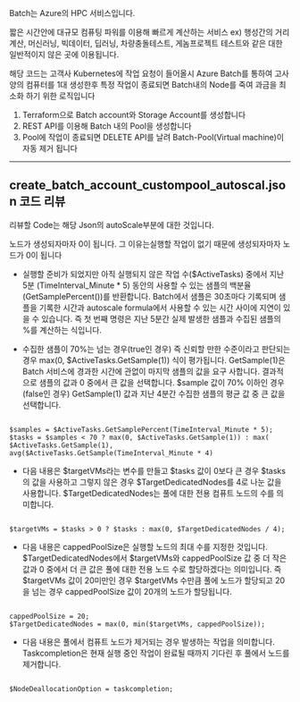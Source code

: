 Batch는 Azure의 HPC 서비스입니다. 

짧은 시간안에 대규모 컴퓨팅 파워를 이용해 빠르게 계산하는 서비스
ex) 행성간의 거리 계산, 머신러닝, 빅데이터, 딥러닝, 차량충돌테스트, 게놈프로젝트 테스트와 같은 대한 일반적이지 않은 곳에 이용됩니다.


해당 코드는 고객사 Kubernetes에 작업 요청이 들어올시 Azure Batch를 통하여 고사양의 컴퓨터를 1대 생성한후 특정 작업이 종료되면 Batch내의 Node를 죽여 과금을 최소화 하기 위한 로직입니다


1. Terraform으로 Batch account와 Storage Account를 생성합니다
2. REST API를 이용해 Batch 내의 Pool을 생성합니다
3. Pool에 작업이 종료되면 DELETE API를 날려 Batch-Pool(Virtual machine)이 자동 제거 됩니다

----
## create_batch_account_custompool_autoscal.json 코드 리뷰

리뷰할 Code는 해당 Json의 autoScale부분에 대한 것입니다.

노드가 생성되자마자 0이 됩니다. 그 이유는실행할 작업이 없기 때문에 생성되자마자 노드가 0이 됩니다

*	실행할 준비가 되었지만 아직 실행되지 않은 작업 수($ActiveTasks) 중에서 지난 5분 (TimeInterval_Minute * 5) 동안의 사용할 수 있는 샘플의 백분율(GetSamplePercent())를 반환합니다. 
  Batch에서 샘플은 30초마다 기록되며 샘플을 기록한 시간과 autoscale formula에서 사용할 수 있는 시간 사이에 지연이 있을 수 있습니다. 즉 첫 번째 명령은 지난 5분간 실제 발생한 샘플과 수집된 
  샘플의 %를 계산하는 식입니다.

*	수집한 샘플이 70%는 넘는 경우(true인 경우) 즉 신뢰할 만한 수준이라고 판단되는 경우 max(0, $ActiveTasks.GetSample(1)) 식이 평가됩니다. GetSample(1)은 Batch 서비스에 경과한 시간에 관없이 
  마지막 샘플의 값을 요구 사합니다. 결과적으로 샘플의 값과 0 중에서 큰 값을 선택합니다.
  $sample 값이 70% 이하인 경우(false인 경우) GetSample(1) 값과 지난 4분간 수집한 샘플의 평균 값 중 큰 값을 선택합니다. 



<pre><code>
$samples = $ActiveTasks.GetSamplePercent(TimeInterval_Minute * 5);
$tasks = $samples < 70 ? max(0, $ActiveTasks.GetSample(1)) : max( $ActiveTasks.GetSample(1), avg($ActiveTasks.GetSample(TimeInterval_Minute * 4)
</code></pre>

* 다음 내용은 $targetVMs라는 변수를 만들고 $tasks 값이 0보다 큰 경우 $tasks의 값을 사용하고 그렇지 않은 경우 $TargetDedicatedNodes를 4로 나눈 값을 사용합니다. 
  $TargetDedicatedNodes는 풀에 대한 전용 컴퓨트 노드의 수를 의미합니다. 

<pre><code>
$targetVMs = $tasks > 0 ? $tasks : max(0, $TargetDedicatedNodes / 4);
</code></pre>

* 다음 내용은 cappedPoolSize은 실행할 노드의 최대 수를 지정한 것입니다. 
  $TargetDedicatedNodes에서 $targetVMs와 cappedPoolSize 값 중 더 작은 값과 0 중에서 더 큰 값은 풀에 대한 전용 노드 수로 할당하겠다는 의미입니다. 즉 $targetVMs 값이 20미만인 경우 
  $targetVMs 수만큼 풀에 노드가 할당되고 20을 넘는 경우 cappedPoolSize 값이 20개의 노드가 할당됩니다.
  
<pre><code>
cappedPoolSize = 20;
$TargetDedicatedNodes = max(0, min($targetVMs, cappedPoolSize));
</code></pre>

* 다음 내용은 풀에서 컴퓨트 노드가 제거되는 경우 발생하는 작업을 의미합니다. Taskcompletion은 현재 실행 중인 작업이 완료될 때까지 기다린 후 풀에서 노드를 제거합니다. 

<pre><code>
$NodeDeallocationOption = taskcompletion;
</code></pre>
